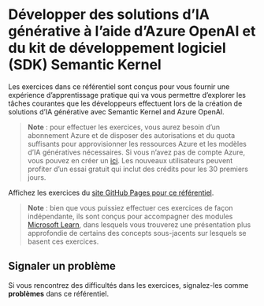 # Développer des solutions d’IA générative à l’aide d’Azure OpenAI et du kit de développement logiciel (SDK) Semantic Kernel

Les exercices dans ce référentiel sont conçus pour vous fournir une expérience d’apprentissage pratique qui va vous permettre d’explorer les tâches courantes que les développeurs effectuent lors de la création de solutions d’IA générative avec Semantic Kernel and Azure OpenAI.

> **Note** : pour effectuer les exercices, vous aurez besoin d’un abonnement Azure et de disposer des autorisations et du quota suffisants pour approvisionner les ressources Azure et les modèles d’IA génératives nécessaires. Si vous n’avez pas de compte Azure, vous pouvez en créer un [ici](https://azure.microsoft.com/free). Les nouveaux utilisateurs peuvent profiter d’un essai gratuit qui inclut des crédits pour les 30 premiers jours.

Affichez les exercices du [site GitHub Pages pour ce référentiel](https://go.microsoft.com/fwlink/?linkid=2318531).

> **Note** : bien que vous puissiez effectuer ces exercices de façon indépendante, ils sont conçus pour accompagner des modules [Microsoft Learn](https://learn.microsoft.com/training/paths/develop-ai-agents-azure-open-ai-semantic-kernel-sdk/), dans lesquels vous trouverez une présentation plus approfondie de certains des concepts sous-jacents sur lesquels se basent ces exercices.

## Signaler un problème

Si vous rencontrez des difficultés dans les exercices, signalez-les comme **problèmes** dans ce référentiel.
